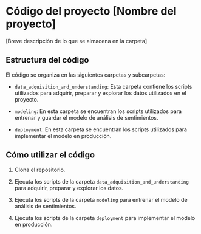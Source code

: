 # Código del proyecto [Nombre del proyecto]

[Breve descripción de lo que se almacena en la carpeta]

## Estructura del código

El código se organiza en las siguientes carpetas y subcarpetas:

- `data_adquisition_and_understanding`: Esta carpeta contiene los scripts utilizados para adquirir, preparar y explorar los datos utilizados en el proyecto.

- `modeling`: En esta carpeta se encuentran los scripts utilizados para entrenar y guardar el modelo de análisis de sentimientos.

- `deployment`: En esta carpeta se encuentran los scripts utilizados para implementar el modelo en producción.

## Cómo utilizar el código

1. Clona el repositorio.

2. Ejecuta los scripts de la carpeta `data_adquisition_and_understanding` para adquirir, preparar y explorar los datos.

3. Ejecuta los scripts de la carpeta `modeling` para entrenar el modelo de análisis de sentimientos.

4. Ejecuta los scripts de la carpeta `deployment` para implementar el modelo en producción.